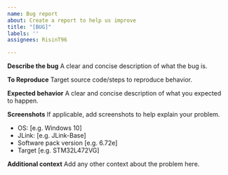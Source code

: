 ```yaml
---
name: Bug report
about: Create a report to help us improve
title: "[BUG]"
labels: ''
assignees: RisinT96

---
```


**Describe the bug**
A clear and concise description of what the bug is.

**To Reproduce**
Target source code/steps to reproduce behavior.

**Expected behavior**
A clear and concise description of what you expected to happen.

**Screenshots**
If applicable, add screenshots to help explain your problem.

 - OS: [e.g. Windows 10]
 - JLink: [e.g. JLink-Base]
 - Software pack version [e.g. 6.72e]
 - Target [e.g. STM32L472VG]

**Additional context**
Add any other context about the problem here.
